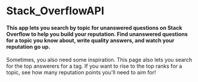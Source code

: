 # Stack_OverflowAPI

#### This app lets you search by topic for unanswered questions on Stack Overflow to help you build your reputation. Find unanswered questions for a topic you know about, write quality answers, and watch your reputation go up.

Sometimes, you also need some inspiration. This page also lets you search for the top answerers for a tag. If you want to rise to the top ranks for a topic, see how many reputation points you'll need to aim for!
